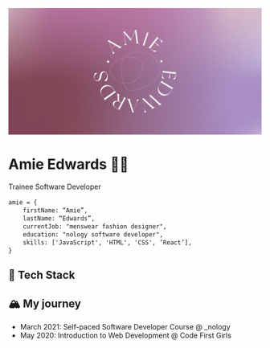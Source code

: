 ![](https://github.com/amiehannah/amiehannah/blob/main/Artboard%201.png)
# Amie Edwards 👩‍💻

Trainee Software Developer

```
amie = { 
	firstName: “Amie”,
	lastName: “Edwards”,
	currentJob: "menswear fashion designer",
	education: "nology software developer",
	skills: ['JavaScript', 'HTML', 'CSS', ‘React’],
}

```


## 🤖 Tech Stack




## 🏔️ My journey 
- March 2021: Self-paced Software Developer Course @ _nology
- May 2020: Introduction to Web Development @ Code First Girls
